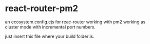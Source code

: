 # react-router-pm2
an ecosystem.config.cjs for reac-router working with pm2 working as cluster mode with incremental port numbers.

just insert this file where your build folder is.
